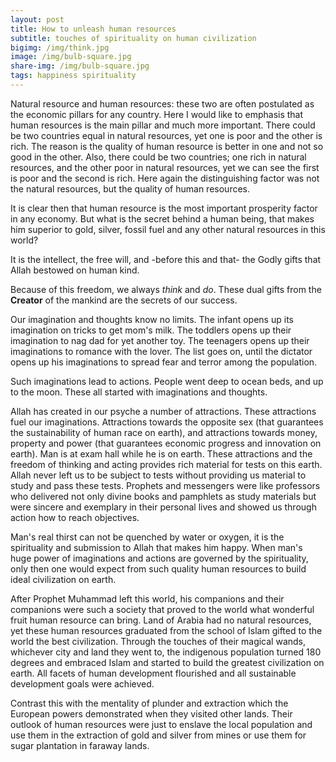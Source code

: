 ```yaml
---
layout: post
title: How to unleash human resources
subtitle: touches of spirituality on human civilization
bigimg: /img/think.jpg
image: /img/bulb-square.jpg
share-img: /img/bulb-square.jpg
tags: happiness spirituality
---
```

Natural resource and human resources: these two are often postulated as the economic pillars for any country. Here I would like to emphasis that human resources is the main pillar and much more important. There could be two countries equal in natural resources, yet one is poor and the other is rich. The reason is the quality of human resource is better in one and not so good in the other. Also, there could be two countries; one rich in natural resources, and the other poor in natural resources, yet we can see the first is poor and the second is rich. Here again the distinguishing factor was not the natural resources, but the quality of human resources. 

It is clear then that human resource is the most important prosperity factor in any economy. But what is the secret behind a human being, that makes him superior to gold, silver, fossil fuel and any other natural resources in this world?

It is the intellect, the free will, and -before this and that- the Godly gifts that Allah bestowed on human kind. 

Because of this freedom, we always *think* and *do*. These dual gifts from the **Creator** of the mankind are the secrets of our success. 

Our imagination and thoughts know no limits. The infant opens up its imagination on tricks to get mom's milk. The toddlers opens up their imagination to nag dad for yet another toy. The teenagers opens up their imaginations to romance with the lover. The list goes on, until the dictator opens up his imaginations to spread fear and terror among the population. 

Such imaginations lead to actions. People went deep to ocean beds, and up to the moon. These all started with imaginations and thoughts. 

Allah has created in our psyche a number of attractions. These attractions fuel our imaginations. Attractions towards the opposite sex (that guarantees the sustainability of human race on earth), and  attractions towards money, property and power (that guarantees economic progress and innovation on earth). Man is at exam hall while he is on earth. These attractions and the freedom of thinking and acting provides rich material for tests on this earth. Allah never left us to be subject to tests without providing us material to study and pass these tests. Prophets and messengers were like professors who delivered not only divine books and pamphlets as study materials but were sincere and exemplary in their personal lives and showed us through action how to reach objectives. 

Man's real thirst can not be quenched by water or oxygen, it is the spirituality and submission to Allah that makes him happy. When man's huge power of imaginations and actions are governed by the spirituality, only then one would expect from such quality human resources to build ideal civilization on earth. 

After Prophet Muhammad left this world, his companions and their companions were such a society that proved to the world what wonderful fruit human resource can bring. Land of Arabia had no natural resources, yet these human resources graduated from the school of Islam gifted to the world the best civilization. Through the touches of their magical wands, whichever city and land they went to, the indigenous population turned 180 degrees and embraced Islam and started to build the greatest civilization on earth. All facets of human development flourished and all sustainable development goals were achieved. 

Contrast this with the mentality of plunder and extraction which the European powers demonstrated when they visited other lands. Their outlook of human resources were just to enslave the local population and use them in the extraction of gold and silver from mines or use them for sugar plantation in faraway lands. 
